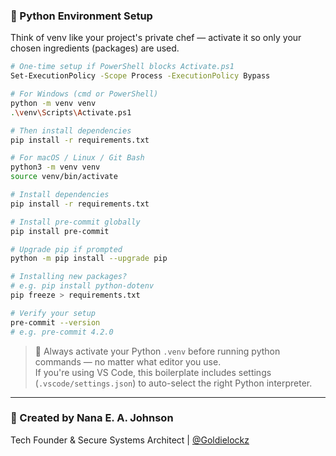 ### 🧰 Python Environment Setup

Think of venv like your project's private chef — activate it so only your chosen ingredients (packages) are used.

```bash
# One-time setup if PowerShell blocks Activate.ps1
Set-ExecutionPolicy -Scope Process -ExecutionPolicy Bypass

# For Windows (cmd or PowerShell)
python -m venv venv
.\venv\Scripts\Activate.ps1

# Then install dependencies
pip install -r requirements.txt

# For macOS / Linux / Git Bash
python3 -m venv venv
source venv/bin/activate

# Install dependencies
pip install -r requirements.txt

# Install pre-commit globally
pip install pre-commit

# Upgrade pip if prompted
python -m pip install --upgrade pip

# Installing new packages?
# e.g. pip install python-dotenv
pip freeze > requirements.txt

# Verify your setup
pre-commit --version
# e.g. pre-commit 4.2.0
```

> 🔐 Always activate your Python `.venv` before running python commands — no matter what editor you use.  
> If you're using VS Code, this boilerplate includes settings (`.vscode/settings.json`) to auto-select the right Python interpreter.

---

### 👤 Created by Nana E. A. Johnson

Tech Founder & Secure Systems Architect | [@Goldielockz](https://github.com/goldielockz30)
